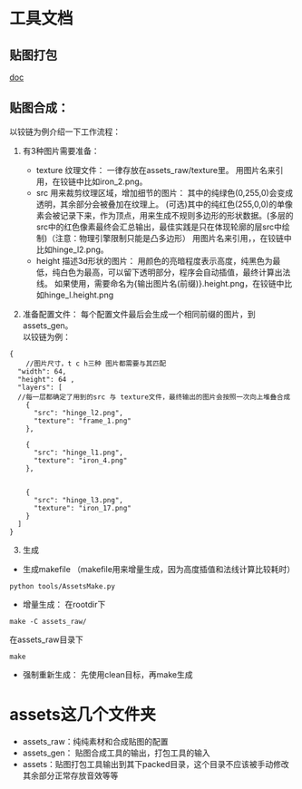 # 工具文档
## 贴图打包
[doc](https://libgdx.com/wiki/tools/texture-packer)
## 贴图合成：
以铰链为例介绍一下工作流程：  
1. 有3种图片需要准备：

    * texture 纹理文件：
    一律存放在assets_raw/texture里。
    用图片名来引用，在铰链中比如iron_2.png。
    * src 用来裁剪纹理区域，增加细节的图片：
    其中的纯绿色(0,255,0)会变成透明，其余部分会被叠加在纹理上。
    (可选)其中的纯红色(255,0,0)的单像素会被记录下来，作为顶点，用来生成不规则多边形的形状数据。(多层的src中的红色像素最终会汇总输出，最佳实践是只在体现轮廓的层src中绘制)（注意：物理引擎限制只能是凸多边形）
    用图片名来引用，，在铰链中比如hinge_l2.png。
    * height 描述3d形状的图片：
    用颜色的亮暗程度表示高度，纯黑色为最低，纯白色为最高，可以留下透明部分，程序会自动插值，最终计算出法线。
    如果使用，需要命名为{输出图片名(前缀)}.height.png，在铰链中比如hinge_l.height.png
    
2. 准备配置文件：
每个配置文件最后会生成一个相同前缀的图片，到assets_gen。  
以铰链为例：

```json5
{
    //图片尺寸，t c h三种 图片都需要与其匹配
  "width": 64,
  "height": 64 ,
  "layers": [
  //每一层都确定了用到的src 与 texture文件，最终输出的图片会按照一次向上堆叠合成
    {
      "src": "hinge_l2.png",
      "texture": "frame_1.png"
    },

    {
      "src": "hinge_l1.png",
      "texture": "iron_4.png"
    },


    {
      "src": "hinge_l3.png",
      "texture": "iron_17.png"
    }
  ]
}
```

3. 生成

* 生成makefile （makefile用来增量生成，因为高度插值和法线计算比较耗时）
```shell
python tools/AssetsMake.py
```

* 增量生成：
在rootdir下
```shell
make -C assets_raw/
```
在assets_raw目录下
```shell
make 
```
* 强制重新生成：
先使用clean目标，再make生成

# assets这几个文件夹
* assets_raw：纯纯素材和合成贴图的配置  
* assets_gen： 贴图合成工具的输出，打包工具的输入
* assets：贴图打包工具输出到其下packed目录，这个目录不应该被手动修改
其余部分正常存放音效等等
